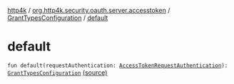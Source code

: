 [http4k](../../index.md) / [org.http4k.security.oauth.server.accesstoken](../index.md) / [GrantTypesConfiguration](index.md) / [default](./default.md)

# default

`fun default(requestAuthentication: `[`AccessTokenRequestAuthentication`](../-access-token-request-authentication/index.md)`): `[`GrantTypesConfiguration`](index.md) [(source)](https://github.com/http4k/http4k/blob/master/http4k-security-oauth/src/main/kotlin/org/http4k/security/oauth/server/accesstoken/GrantConfiguration.kt#L11)